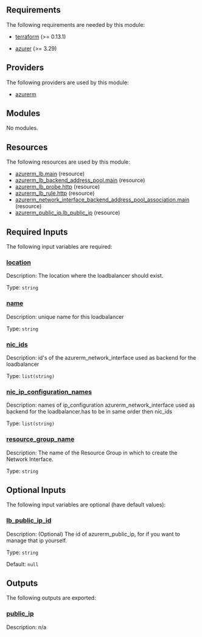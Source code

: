## Requirements

The following requirements are needed by this module:

- <a name="requirement_terraform"></a> [terraform](#requirement\_terraform) (>= 0.13.1)

- <a name="requirement_azurer"></a> [azurer](#requirement\_azurer) (>= 3.29)

## Providers

The following providers are used by this module:

- <a name="provider_azurerm"></a> [azurerm](#provider\_azurerm)

## Modules

No modules.

## Resources

The following resources are used by this module:

- [azurerm_lb.main](https://registry.terraform.io/providers/hashicorp/azurerm/latest/docs/resources/lb) (resource)
- [azurerm_lb_backend_address_pool.main](https://registry.terraform.io/providers/hashicorp/azurerm/latest/docs/resources/lb_backend_address_pool) (resource)
- [azurerm_lb_probe.http](https://registry.terraform.io/providers/hashicorp/azurerm/latest/docs/resources/lb_probe) (resource)
- [azurerm_lb_rule.http](https://registry.terraform.io/providers/hashicorp/azurerm/latest/docs/resources/lb_rule) (resource)
- [azurerm_network_interface_backend_address_pool_association.main](https://registry.terraform.io/providers/hashicorp/azurerm/latest/docs/resources/network_interface_backend_address_pool_association) (resource)
- [azurerm_public_ip.lb_public_ip](https://registry.terraform.io/providers/hashicorp/azurerm/latest/docs/resources/public_ip) (resource)

## Required Inputs

The following input variables are required:

### <a name="input_location"></a> [location](#input\_location)

Description: The location where the loadbalancer  should exist.

Type: `string`

### <a name="input_name"></a> [name](#input\_name)

Description: unique name for this loadbalancer

Type: `string`

### <a name="input_nic_ids"></a> [nic\_ids](#input\_nic\_ids)

Description: id's of the azurerm\_network\_interface used as backend for the loadbalancer

Type: `list(string)`

### <a name="input_nic_ip_configuration_names"></a> [nic\_ip\_configuration\_names](#input\_nic\_ip\_configuration\_names)

Description: names of ip\_configuration azurerm\_network\_interface used as backend for the loadbalancer.has to be in same order then nic\_ids

Type: `list(string)`

### <a name="input_resource_group_name"></a> [resource\_group\_name](#input\_resource\_group\_name)

Description: The name of the Resource Group in which to create the Network Interface.

Type: `string`

## Optional Inputs

The following input variables are optional (have default values):

### <a name="input_lb_public_ip_id"></a> [lb\_public\_ip\_id](#input\_lb\_public\_ip\_id)

Description: (Optional) The id of azurerm\_public\_ip, for if you want to manage that ip yourself.

Type: `string`

Default: `null`

## Outputs

The following outputs are exported:

### <a name="output_public_ip"></a> [public\_ip](#output\_public\_ip)

Description: n/a
